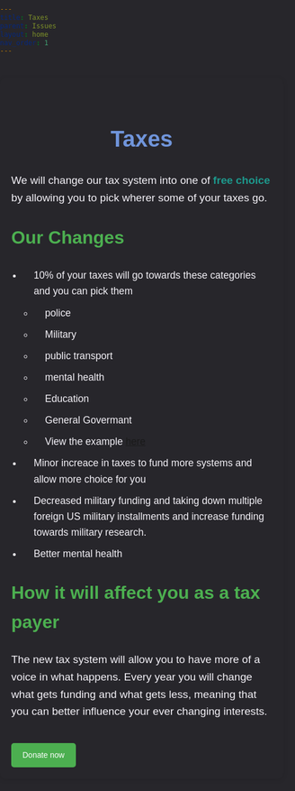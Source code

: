 ```yaml
---
title: Taxes
parent: Issues
layout: home
nav_order: 1
---
```

<html lang="en">
<head>
    <meta charset="UTF-8">
    <meta name="viewport" content="width=device-width, initial-scale=1.0">
    <title>Taxes policy</title>
    <style>
        body, html {
            margin: 0;
            padding: 0;
            font-family: Arial, sans-serif;
            background-color: #27262b;
            color: #f4f2f8;
            line-height: 1.6;
        }
        .content-container {
            max-width: 1000px;
            margin: 40px auto;
            padding: 20px;
            background-color: #27262b;
            border-radius: 10px;
            box-shadow: 0 2px 10px rgba(0, 0, 0, 0.1);
        }
        h1 {
            color: #7095DB;
            font-size: 2.5rem;
            text-align: center;
        }
        h2 {
            color: #4CAF50;
            font-size: 2rem;
            margin-top: 30px;
        }
        p {
            font-size: 1.2rem;
            margin-bottom: 20px;
        }
        ul, li {
            font-size: 1.1rem;
            margin-bottom: 10px;
            padding-left: 20px;
        }
        ul ul {
            margin-top: 10px;
            padding-left: 20px;
        }
        /* Styling for key terms */
        strong {
            color: #1D998D;
        }
        /* Buttons for action items */
        .action-button {
            display: inline-block;
            background-color: #4CAF50;
            color: white;
            padding: 10px 20px;
            text-decoration: none;
            border-radius: 5px;
            margin-top: 20px;
        }
        .action-button:hover {
            background-color: #45a049;
        }
    </style>
</head>
<body>
    <div class="content-container">
        <h1>Taxes</h1>
        <p>We will change our tax system into one of <strong>free choice</strong> by allowing you to pick wherer some of your taxes go.</p>
        <h2>Our Changes</h2>
        <ul>
             <li>10% of your taxes will go towards these categories and you can pick them</li>
            <ul>
            <li>police</li>
            <li>Military</li>
            <li>public transport</li>
            <li>mental health</li>
            <li>Education</li>
            <li>General Govermant</li>
            <li>View the example <a href="https://docs.google.com/spreadsheets/d/10oxkAzvUcloLLZc83nalHt6Bl-7g-g0pl6pxX95FG4U/edit?usp=sharing">here</a></li>
             </ul>
        <li>Minor increace in taxes to fund more systems and allow more choice for you</li>
        <li>Decreased military funding and taking down multiple foreign US military installments and increase funding towards military research.</li>
        <li>Better mental health</li>
        </ul>
        <h2>How it will affect you as a tax payer</h2>
        <p>
            The new tax system will allow you to have more of a voice in what happens. Every year you will change what gets funding and what gets less, meaning that you can better influence your ever changing interests.
        </p>
        <!-- Call to action -->
        <a href="/Donations.md" class="action-button">Donate now</a>
    </div>
</body>
</html>

